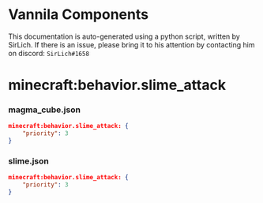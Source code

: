 # Vannila Components
This documentation is auto-generated using a python script, written by SirLich. If there is an issue, please bring it to his attention by contacting him on discord: `SirLich#1658`

# minecraft:behavior.slime_attack
### magma_cube.json
```JSON
minecraft:behavior.slime_attack: {
    "priority": 3
}
```

### slime.json
```JSON
minecraft:behavior.slime_attack: {
    "priority": 3
}
```

